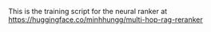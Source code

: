 This is the training script for the neural ranker at https://huggingface.co/minhhungg/multi-hop-rag-reranker
